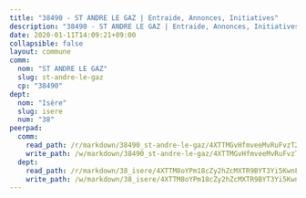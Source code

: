 ```yaml
---
title: "38490 - ST ANDRE LE GAZ | Entraide, Annonces, Initiatives"
description: "38490 - ST ANDRE LE GAZ | Entraide, Annonces, Initiatives"
date: 2020-01-11T14:09:21+09:00
collapsible: false
layout: commune
comm:
  nom: "ST ANDRE LE GAZ"
  slug: st-andre-le-gaz
  cp: "38490"
dept:
  nom: "Isère"
  slug: isere
  num: "38"
peerpad:
  comm:
    read_path: /r/markdown/38490_st-andre-le-gaz/4XTTMGvHfmveeMvRuFvzT2kt9fTM5dL7k5hyRQ2C2hSN74Cer
    write_path: /w/markdown/38490_st-andre-le-gaz/4XTTMGvHfmveeMvRuFvzT2kt9fTM5dL7k5hyRQ2C2hSN74Cer-K3TgUD5rBDZb5RWeZwzfNdZi4ceRjKrNK44X8ghgZqPA6PmLkwR7YVBN5M5m7LD77mESFoFoLG5FvvMKwXfiBqjToNUqaELYoUb474qNcPZ3mLjhZf3v9xRaRvaw3LJEaYaFzmC2
  dept:
    read_path: /r/markdown/38_isere/4XTTM8oYPm18cZy2hZcMXTR9BYT3Yi5KwnFvpXu1TXaRq7Q3V
    write_path: /w/markdown/38_isere/4XTTM8oYPm18cZy2hZcMXTR9BYT3Yi5KwnFvpXu1TXaRq7Q3V-K3TgUoSzs2JpJwfbzBvgU8N95mHo7JXz7NbEctNRM3EDb2iYHA4maKm3pRQwmboULLPnLFTEhRgTawPTWpmxTxKbTwDgAEzA9tUHjpudQTWdKWfdVSegAo77eCwhXTaVG7AyUZEs
---
```


